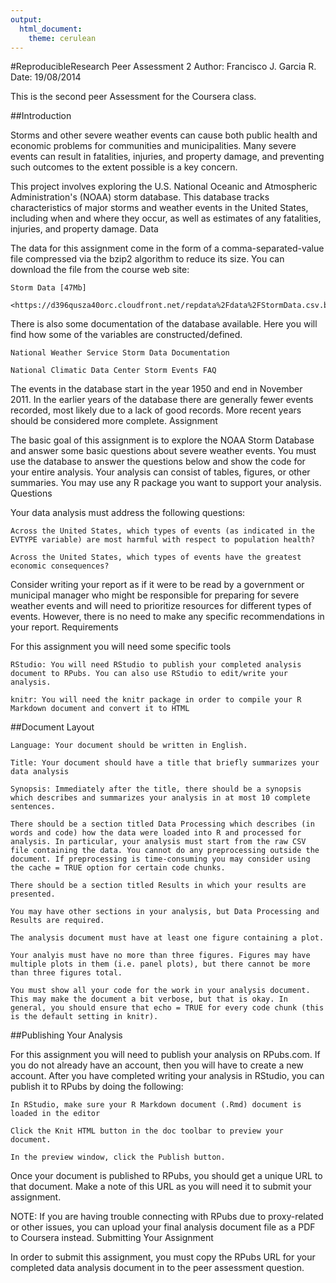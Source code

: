 ```yaml
---
output:
  html_document:
    theme: cerulean
---
```

#ReproducibleResearch Peer Assessment 2
Author: Francisco J. Garcia R.
Date: 19/08/2014

This is the second peer Assessment for the Coursera class.

##Introduction

Storms and other severe weather events can cause both public health and economic problems for communities and municipalities. Many severe events can result in fatalities, injuries, and property damage, and preventing such outcomes to the extent possible is a key concern.

This project involves exploring the U.S. National Oceanic and Atmospheric Administration's (NOAA) storm database. This database tracks characteristics of major storms and weather events in the United States, including when and where they occur, as well as estimates of any fatalities, injuries, and property damage.
Data

The data for this assignment come in the form of a comma-separated-value file compressed via the bzip2 algorithm to reduce its size. You can download the file from the course web site:

    Storm Data [47Mb]
    
    <https://d396qusza40orc.cloudfront.net/repdata%2Fdata%2FStormData.csv.bz2>

There is also some documentation of the database available. Here you will find how some of the variables are constructed/defined.

    National Weather Service Storm Data Documentation

    National Climatic Data Center Storm Events FAQ

The events in the database start in the year 1950 and end in November 2011. In the earlier years of the database there are generally fewer events recorded, most likely due to a lack of good records. More recent years should be considered more complete.
Assignment

The basic goal of this assignment is to explore the NOAA Storm Database and answer some basic questions about severe weather events. You must use the database to answer the questions below and show the code for your entire analysis. Your analysis can consist of tables, figures, or other summaries. You may use any R package you want to support your analysis.
Questions

Your data analysis must address the following questions:

    Across the United States, which types of events (as indicated in the EVTYPE variable) are most harmful with respect to population health?

    Across the United States, which types of events have the greatest economic consequences?

Consider writing your report as if it were to be read by a government or municipal manager who might be responsible for preparing for severe weather events and will need to prioritize resources for different types of events. However, there is no need to make any specific recommendations in your report.
Requirements

For this assignment you will need some specific tools

    RStudio: You will need RStudio to publish your completed analysis document to RPubs. You can also use RStudio to edit/write your analysis.

    knitr: You will need the knitr package in order to compile your R Markdown document and convert it to HTML

##Document Layout

    Language: Your document should be written in English.

    Title: Your document should have a title that briefly summarizes your data analysis

    Synopsis: Immediately after the title, there should be a synopsis which describes and summarizes your analysis in at most 10 complete sentences.

    There should be a section titled Data Processing which describes (in words and code) how the data were loaded into R and processed for analysis. In particular, your analysis must start from the raw CSV file containing the data. You cannot do any preprocessing outside the document. If preprocessing is time-consuming you may consider using the cache = TRUE option for certain code chunks.

    There should be a section titled Results in which your results are presented.

    You may have other sections in your analysis, but Data Processing and Results are required.

    The analysis document must have at least one figure containing a plot.

    Your analyis must have no more than three figures. Figures may have multiple plots in them (i.e. panel plots), but there cannot be more than three figures total.

    You must show all your code for the work in your analysis document. This may make the document a bit verbose, but that is okay. In general, you should ensure that echo = TRUE for every code chunk (this is the default setting in knitr).

##Publishing Your Analysis

For this assignment you will need to publish your analysis on RPubs.com. If you do not already have an account, then you will have to create a new account. After you have completed writing your analysis in RStudio, you can publish it to RPubs by doing the following:

    In RStudio, make sure your R Markdown document (.Rmd) document is loaded in the editor

    Click the Knit HTML button in the doc toolbar to preview your document.

    In the preview window, click the Publish button.

Once your document is published to RPubs, you should get a unique URL to that document. Make a note of this URL as you will need it to submit your assignment.

NOTE: If you are having trouble connecting with RPubs due to proxy-related or other issues, you can upload your final analysis document file as a PDF to Coursera instead.
Submitting Your Assignment

In order to submit this assignment, you must copy the RPubs URL for your completed data analysis document in to the peer assessment question.